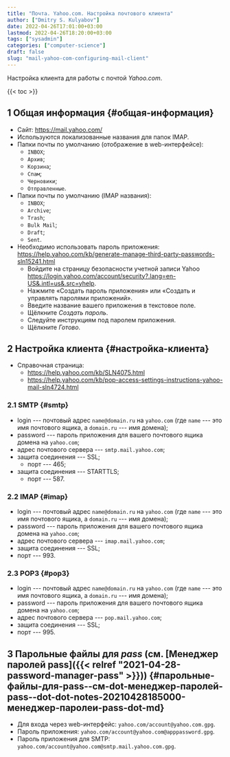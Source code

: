 ```yaml
---
title: "Почта. Yahoo.com. Настройка почтового клиента"
author: ["Dmitry S. Kulyabov"]
date: 2022-04-26T17:01:00+03:00
lastmod: 2022-04-26T18:20:00+03:00
tags: ["sysadmin"]
categories: ["computer-science"]
draft: false
slug: "mail-yahoo-com-configuring-mail-client"
---
```


Настройка клиента для работы с почтой _Yahoo.com_.

<!--more-->

{{< toc >}}


## <span class="section-num">1</span> Общая информация {#общая-информация}

-   Сайт: <https://mail.yahoo.com/>
-   Используются локализованные названия для папок IMAP.
-   Папки почты по умолчанию (отображение в web-интерфейсе):
    -   `INBOX`;
    -   `Архив`;
    -   `Корзина`;
    -   `Спам`;
    -   `Черновики`;
    -   `Отправленные`.
-   Папки почты по умолчанию (IMAP названия):
    -   `INBOX`;
    -   `Archive`;
    -   `Trash`;
    -   `Bulk Mail`;
    -   `Draft`;
    -   `Sent`.
-   Необходимо использовать пароль приложения: <https://help.yahoo.com/kb/generate-manage-third-party-passwords-sln15241.html>
    -   Войдите на страницу безопасности учетной записи Yahoo <https://login.yahoo.com/account/security?.lang=en-US&.intl=us&.src=yhelp>.
    -   Нажмите «Создать пароль приложения» или «Создать и управлять паролями приложений».
    -   Введите название вашего приложения в текстовое поле.
    -   Щёлкните _Создать пароль_.
    -   Следуйте инструкциям под паролем приложения.
    -   Щёлкните _Готово_.


## <span class="section-num">2</span> Настройка клиента {#настройка-клиента}

-   Справочная страница:
    -   <https://help.yahoo.com/kb/SLN4075.html>
    -   <https://help.yahoo.com/kb/pop-access-settings-instructions-yahoo-mail-sln4724.html>


### <span class="section-num">2.1</span> SMTP {#smtp}

-   login --- почтовый адрес `name@domain.ru` на `yahoo.com` (где `name` --- это имя почтового ящика, а `domain.ru` --- имя домена);
-   password --- пароль приложения для вашего почтового ящика домена на `yahoo.com`;
-   адрес почтового сервера --- `smtp.mail.yahoo.com`;
-   защита соединения --- SSL;
    -   порт --- 465;
-   защита соединения --- STARTTLS;
    -   порт --- 587.


### <span class="section-num">2.2</span> IMAP {#imap}

-   login --- почтовый адрес `name@domain.ru` на `yahoo.com` (где `name` --- это имя почтового ящика, а `domain.ru` --- имя домена);
-   password --- пароль приложения для вашего почтового ящика домена на `yahoo.com`;
-   адрес почтового сервера --- `imap.mail.yahoo.com`;
-   защита соединения --- SSL;
-   порт --- 993.


### <span class="section-num">2.3</span> POP3 {#pop3}

-   login --- почтовый адрес `name@domain.ru` на `yahoo.com` (где `name` --- это имя почтового ящика, а `domain.ru` --- имя домена);
-   password --- пароль приложения для вашего почтового ящика домена на `yahoo.com`;
-   адрес почтового сервера --- `pop.mail.yahoo.com`;
-   защита соединения --- SSL;
-   порт --- 995.


## <span class="section-num">3</span> Парольные файлы для _pass_ (см. [Менеджер паролей pass]({{< relref "2021-04-28-password-manager-pass" >}})) {#парольные-файлы-для-pass--см-dot-менеджер-паролей-pass--dot-dot-notes-20210428185000-менеджер-паролеи-pass-dot-md}

-   Для входа через web-интерфейс: `yahoo.com/account@yahoo.com.gpg`.
-   Пароль приложения: `yahoo.com/account@yahoo.com@apppassword.gpg`.
-   Пароль приложения для SMTP: `yahoo.com/account@yahoo.com@smtp.mail.yahoo.com.gpg`.
